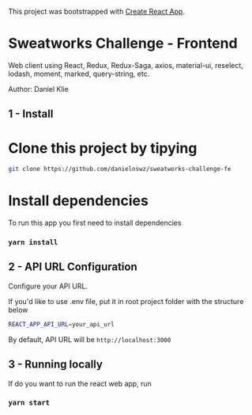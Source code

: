 This project was bootstrapped with [Create React App](https://github.com/facebook/create-react-app).

# Sweatworks Challenge - Frontend

Web client using React, Redux, Redux-Saga, axios, material-ui, reselect, lodash, moment, marked, query-string, etc.

Author: Daniel Klie


## 1 - Install

# Clone this project by tipying

```bash
git clone https://github.com/danielnswz/sweatworks-challenge-fe
```

# Install dependencies

To run this app you first need to install dependencies

### `yarn install`

## 2 - API URL Configuration

Configure your API URL.

If you'd like to use .env file, put it in root project folder with the structure below

```bash
REACT_APP_API_URL=your_api_url
```

By default, API URL will be `http://localhost:3000`

## 3 - Running locally

If do you want to run the react web app, run

### `yarn start`
